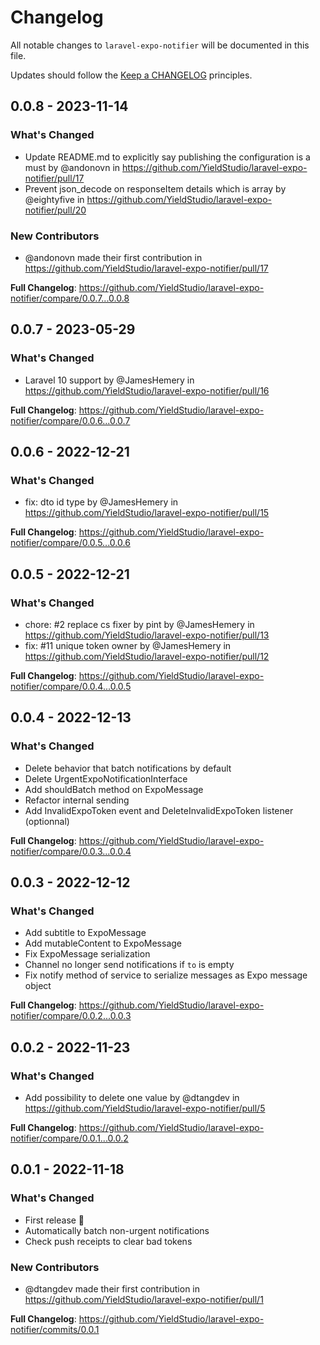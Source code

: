 # Changelog

All notable changes to `laravel-expo-notifier` will be documented in this file.

Updates should follow the [Keep a CHANGELOG](http://keepachangelog.com/) principles.

## 0.0.8 - 2023-11-14

### What's Changed

- Update README.md to explicitly say publishing the configuration is a must by @andonovn in https://github.com/YieldStudio/laravel-expo-notifier/pull/17
- Prevent json_decode on responseItem details which is array by @eightyfive in https://github.com/YieldStudio/laravel-expo-notifier/pull/20

### New Contributors

- @andonovn made their first contribution in https://github.com/YieldStudio/laravel-expo-notifier/pull/17

**Full Changelog**: https://github.com/YieldStudio/laravel-expo-notifier/compare/0.0.7...0.0.8

## 0.0.7 - 2023-05-29

### What's Changed

- Laravel 10 support by @JamesHemery in https://github.com/YieldStudio/laravel-expo-notifier/pull/16

**Full Changelog**: https://github.com/YieldStudio/laravel-expo-notifier/compare/0.0.6...0.0.7

## 0.0.6 - 2022-12-21

### What's Changed

- fix: dto id type by @JamesHemery in https://github.com/YieldStudio/laravel-expo-notifier/pull/15

**Full Changelog**: https://github.com/YieldStudio/laravel-expo-notifier/compare/0.0.5...0.0.6

## 0.0.5 - 2022-12-21

### What's Changed

- chore: #2 replace cs fixer by pint by @JamesHemery in https://github.com/YieldStudio/laravel-expo-notifier/pull/13
- fix: #11 unique token owner by @JamesHemery in https://github.com/YieldStudio/laravel-expo-notifier/pull/12

**Full Changelog**: https://github.com/YieldStudio/laravel-expo-notifier/compare/0.0.4...0.0.5

## 0.0.4 - 2022-12-13

### What's Changed

- Delete behavior that batch notifications by default
- Delete UrgentExpoNotificationInterface
- Add shouldBatch method on ExpoMessage
- Refactor internal sending
- Add InvalidExpoToken event and DeleteInvalidExpoToken listener (optionnal)

**Full Changelog**: https://github.com/YieldStudio/laravel-expo-notifier/compare/0.0.3...0.0.4

## 0.0.3 - 2022-12-12

### What's Changed

- Add subtitle to ExpoMessage
- Add mutableContent to ExpoMessage
- Fix ExpoMessage serialization
- Channel no longer send notifications if `to` is empty
- Fix notify method of service to serialize messages as Expo message object

**Full Changelog**: https://github.com/YieldStudio/laravel-expo-notifier/compare/0.0.2...0.0.3

## 0.0.2 - 2022-11-23

### What's Changed

- Add possibility to delete one value by @dtangdev in https://github.com/YieldStudio/laravel-expo-notifier/pull/5

**Full Changelog**: https://github.com/YieldStudio/laravel-expo-notifier/compare/0.0.1...0.0.2

## 0.0.1 - 2022-11-18

### What's Changed

- First release 🎉
- Automatically batch non-urgent notifications
- Check push receipts to clear bad tokens

### New Contributors

- @dtangdev made their first contribution in https://github.com/YieldStudio/laravel-expo-notifier/pull/1

**Full Changelog**: https://github.com/YieldStudio/laravel-expo-notifier/commits/0.0.1

